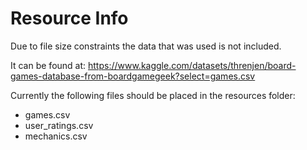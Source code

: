 # Resource Info

Due to file size constraints the data that was used is not included.

It can be found at: https://www.kaggle.com/datasets/threnjen/board-games-database-from-boardgamegeek?select=games.csv

Currently the following files should be placed in the resources folder:
- games.csv
- user_ratings.csv
- mechanics.csv